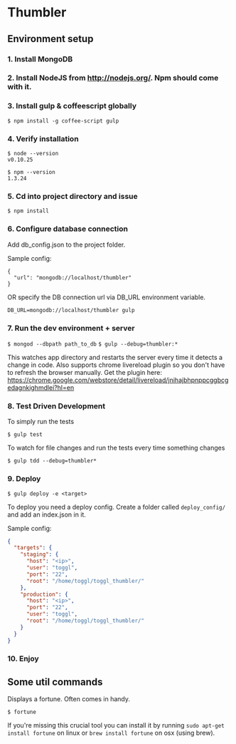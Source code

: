 # Thumbler

## Environment setup

### 1. Install MongoDB

### 2. Install NodeJS from http://nodejs.org/. Npm should come with it.

### 3. Install gulp & coffeescript globally

  `$ npm install -g coffee-script gulp`

### 4. Verify installation

  ```
  $ node --version
  v0.10.25
  ```

  ```
  $ npm --version
  1.3.24
  ```

### 5. Cd into project directory and issue

  `$ npm install`

### 6. Configure database connection

Add db_config.json to the project folder.

Sample config:

  ```
  {
    "url": "mongodb://localhost/thumbler"
  }
  ```

OR specify the DB connection url via DB_URL environment variable.

  ```DB_URL=mongodb://localhost/thumbler gulp```

### 7. Run the dev environment + server

  `$ mongod --dbpath path_to_db`
  `$ gulp --debug=thumbler:*`

This watches app directory and restarts the server every time it detects a change in code.
Also supports chrome livereload plugin so you don't have to refresh the browser manually.
Get the plugin here: https://chrome.google.com/webstore/detail/livereload/jnihajbhpnppcggbcgedagnkighmdlei?hl=en

### 8. Test Driven Development

To simply run the tests

  `$ gulp test`

To watch for file changes and run the tests every time something changes

  `$ gulp tdd --debug=thumbler*`

### 9. Deploy

  `$ gulp deploy -e <target>`

To deploy you need a deploy config. Create a folder called `deploy_config/` and add an index.json in it.

Sample config:

  ```json
  {
    "targets": {
      "staging": {
        "host": "<ip>",
        "user": "toggl",
        "port": "22",
        "root": "/home/toggl/toggl_thumbler/"
      },
      "production": {
        "host": "<ip>",
        "port": "22",
        "user": "toggl",
        "root": "/home/toggl/toggl_thumbler/"
      }
    }
  }
  ```

### 10. Enjoy

## Some util commands

Displays a fortune. Often comes in handy.

  `$ fortune`

If you're missing this crucial tool you can install it by running `sudo apt-get install fortune` on linux or `brew install fortune` on osx (using brew).
